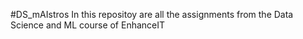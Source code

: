 #DS_mAIstros
In this repositoy are all the assignments from the Data Science and ML course of EnhanceIT
